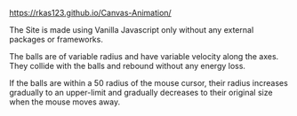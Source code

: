 https://rkas123.github.io/Canvas-Animation/

The Site is made using Vanilla Javascript only without any external packages or frameworks.

The balls are of variable radius and have variable velocity along the axes. They collide with the balls and rebound without any energy loss.

If the balls are within a 50 radius of the mouse cursor, their radius increases gradually to an upper-limit and gradually decreases to their original size when the mouse moves away.
